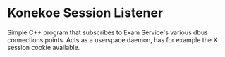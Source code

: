 # Konekoe Session Listener

Simple C++ program that subscribes to Exam Service's various dbus connections points. Acts as a userspace daemon, has for example the X session cookie available.